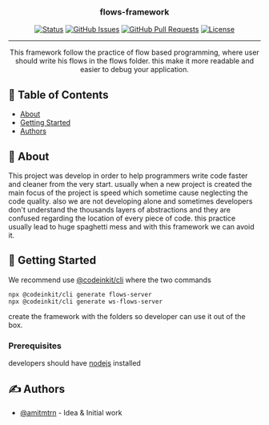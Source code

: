 <p align="center">
 <a href="" rel="noopener">
 </a>
</p>

<h3 align="center">flows-framework</h3>

<div align="center">

[![Status](https://img.shields.io/badge/status-active-success.svg)]()
[![GitHub Issues](https://img.shields.io/github/issues/codeinkit/flows-framework.svg)](https://github.com/codeinkit/flows-framework/issues)
[![GitHub Pull Requests](https://img.shields.io/github/issues-pr/codeinkit/flows-framework.svg)](https://github.com/codeinkit/flows-framework/pulls)
[![License](https://img.shields.io/badge/license-MIT-blue.svg)](/LICENSE)

</div>

---

<p align="center">
This framework follow the practice of flow based programming, 
where user should write his flows in the flows folder. 
this make it more readable and easier to debug your application.
    <br> 
</p>

## 📝 Table of Contents

- [About](#about)
- [Getting Started](#getting_started)
- [Authors](#authors)

## 🧐 About

This project was develop in order to help programmers write code faster and cleaner from the very start.
usually when a new project is created the main focus of the project is speed which sometime cause neglecting the code quality.
also we are not developing alone and sometimes developers don't understand the thousands layers of abstractions and they are confused regarding the location of every piece of code.
this practice usually lead to huge spaghetti mess and with this framework we can avoid it.

## 🏁 Getting Started

We recommend use [@codeinkit/cli](https://www.npmjs.com/package/@codeinkit/cli) where the two commands

```
npx @codeinkit/cli generate flows-server
npx @codeinkit/cli generate ws-flows-server
```

create the framework with the folders so developer can use it out of the box.

### Prerequisites

developers should have [nodejs](https://nodejs.org/en/) installed

## ✍️ Authors

- [@amitmtrn](https://github.com/amitmtrn) - Idea & Initial work

